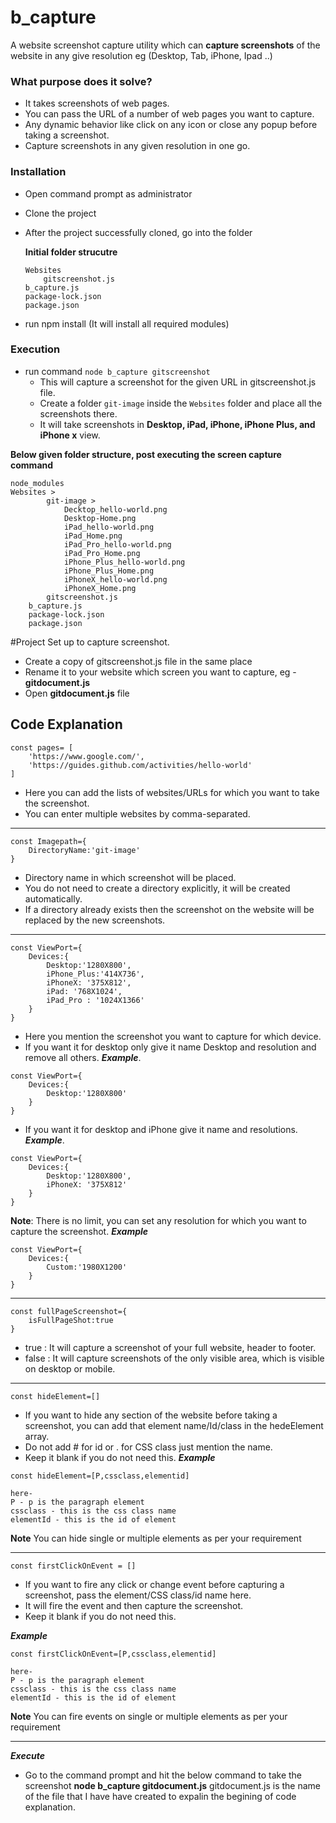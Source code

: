 # b_capture
A website screenshot capture utility which can **capture screenshots** of the website in any give resolution eg (Desktop, Tab, iPhone, Ipad ..)
### What purpose does it solve?
- It takes screenshots of web pages.
- You can pass the URL of a number of web pages you want to capture.
- Any dynamic behavior like click on any icon or close any popup before taking a screenshot.
- Capture screenshots in any given resolution in one go.
### Installation

- Open command prompt as administrator 
- Clone the project
- After the project successfully cloned, go into the folder

    **Initial folder strucutre**
    ```
    Websites
        gitscreenshot.js
    b_capture.js
    package-lock.json
    package.json
    ```
- run npm install (It will install all required modules)

### Execution
- run command ``node b_capture gitscreenshot``
    -  This will capture a screenshot for the given URL in gitscreenshot.js file.
    - Create a folder ``git-image`` inside the ``Websites`` folder and place all the screenshots there.
    - It will take screenshots in **Desktop, iPad, iPhone, iPhone Plus, and iPhone x** view.   

**Below given folder structure, post executing the screen capture command**

    node_modules
    Websites >
            git-image >
                Decktop_hello-world.png
                Desktop-Home.png
                iPad_hello-world.png
                iPad_Home.png
                iPad_Pro_hello-world.png
                iPad_Pro_Home.png
                iPhone_Plus_hello-world.png
                iPhone_Plus_Home.png
                iPhoneX_hello-world.png
                iPhoneX_Home.png
            gitscreenshot.js
        b_capture.js
        package-lock.json
        package.json

#Project Set up to capture screenshot.     
- Create a copy of gitscreenshot.js file in the same place
- Rename it to your website which screen you want to capture, eg - **gitdocument.js**
- Open **gitdocument.js** file

**Code Explanation**
---
```
const pages= [
    'https://www.google.com/',
    'https://guides.github.com/activities/hello-world'
]
```

- Here you can add the lists of websites/URLs for which you want to take the screenshot.
- You can enter multiple websites by comma-separated.
---
```
const Imagepath={
    DirectoryName:'git-image'
}
```
- Directory name in which screenshot will be placed.
- You do not need to create a directory explicitly, it will be created automatically.
- If a directory already exists then the screenshot on the website will be replaced by the new screenshots.
---
```
const ViewPort={
    Devices:{
        Desktop:'1280X800',
        iPhone_Plus:'414X736',
        iPhoneX: '375X812',
        iPad: '768X1024',
        iPad_Pro : '1024X1366'
    }
}
```
- Here you mention the screenshot you want to capture for which device.
- If you want it for desktop only give it name Desktop and resolution and remove all others. 
***Example***.
```
const ViewPort={
    Devices:{
        Desktop:'1280X800'
    }
}
```
- If you want it for desktop and iPhone give it name and resolutions.
 ***Example***.
```
const ViewPort={
    Devices:{
        Desktop:'1280X800',
        iPhoneX: '375X812'
    }
}
```
**Note**: There is no limit, you can set any resolution for which you want to capture the screenshot.
***Example***
```
const ViewPort={
    Devices:{
        Custom:'1980X1200'
    }
}
```
---

```
const fullPageScreenshot={
    isFullPageShot:true
}

```
- true : It will capture a screenshot of your full website, header to footer.
- false : It will capture screenshots of the only visible area, which is visible on desktop or mobile.

---
```
const hideElement=[]
```
- If you want to hide any section of the website before taking a screenshot, you can add that element name/Id/class in the hedeElement array.
- Do not add # for id or . for CSS class just mention the name.
- Keep it blank if you do not need this.
***Example*** 
```
const hideElement=[P,cssclass,elementid]

here-
P - p is the paragraph element
cssclass - this is the css class name
elementId - this is the id of element
```
**Note** You can hide single or multiple elements as per your requirement

---

```
const firstClickOnEvent = []
```
- If you want to fire any click or change event before capturing a screenshot, pass the element/CSS class/id name here.
- It will fire the event and then capture the screenshot.
- Keep it blank if you do not need this.

***Example*** 
```
const firstClickOnEvent=[P,cssclass,elementid]

here-
P - p is the paragraph element
cssclass - this is the css class name
elementId - this is the id of element
```

**Note** You can fire events on single or multiple elements as per your requirement

---

***Execute***
- Go to the command prompt and hit the below command to take the screenshot 
**node b_capture gitdocument.js**
gitdocument.js is the name of the file that I have have created to expalin  the begining of code explanation.